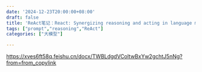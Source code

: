 ```yaml
---
date: '2024-12-23T20:00:00+08:00'
draft: false
title: 'ReAct笔记：React: Synergizing reasoning and acting in language models'
tags: ["prompt","reasoning","ReAct"]
categories: ["大模型"]

---
```


https://xves6ft58q.feishu.cn/docx/TWBLdgdVColtwBxYw2gchtJ5nNg?from=from_copylink
